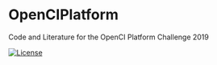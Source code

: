 # OpenCIPlatform
Code and Literature for the OpenCI Platform Challenge 2019

[![License](https://img.shields.io/badge/License-Apache%202.0-blue.svg)](https://opensource.org/licenses/Apache-2.0) 
